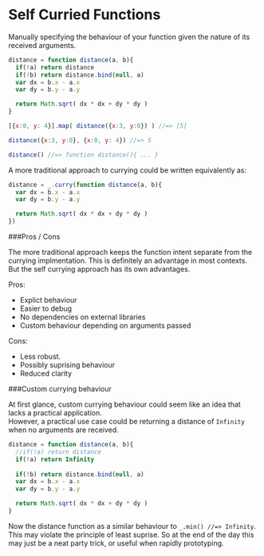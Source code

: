 Self Curried Functions
======================

Manually specifying the behaviour of your function given the nature of its received arguments.

```js
distance = function distance(a, b){
  if(!a) return distance
  if(!b) return distance.bind(null, a)
  var dx = b.x - a.x
  var dy = b.y - a.y

  return Math.sqrt( dx * dx + dy * dy )
}

[{x:0, y: 4}].map( distance({x:3, y:0}) ) //=> [5]

distance({x:3, y:0}, {x:0, y: 4}) //=> 5

distance() //=> function distance(){ ... }
```

A more traditional approach to currying could be written equivalently as:

```js
distance = _.curry(function distance(a, b){
  var dx = b.x - a.x
  var dy = b.y - a.y

  return Math.sqrt( dx * dx + dy * dy )
})
```

###Pros / Cons

The more traditional approach keeps the function intent separate from the currying implmentation.  This is definitely an advantage in most contexts.  But the self currying approach has its own advantages.

Pros: 

- Explict behaviour
- Easier to debug
- No dependencies on external libraries
- Custom behaviour depending on arguments passed

Cons:

- Less robust.
- Possibly suprising behaviour
- Reduced clarity
 
###Custom currying behaviour

At first glance, custom currying behaviour could seem like an idea that lacks a practical application.  
However, a practical use case could be returning a distance of `Infinity` when no arguments are received.

```js
distance = function distance(a, b){
  //if(!a) return distance
  if(!a) return Infinity
  
  if(!b) return distance.bind(null, a)
  var dx = b.x - a.x
  var dy = b.y - a.y

  return Math.sqrt( dx * dx + dy * dy )
}
```

Now the distance function as a similar behaviour to `_.min() //=> Infinity`.  This may violate the principle of least suprise.  So at the end of the day this may just be a neat party trick, or useful when rapidly prototyping.

